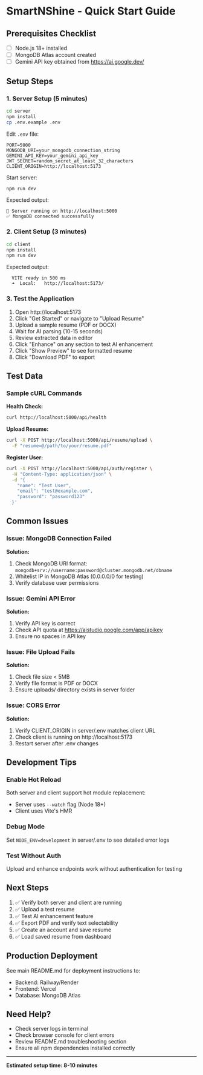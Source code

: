 # SmartNShine - Quick Start Guide

## Prerequisites Checklist
- [ ] Node.js 18+ installed
- [ ] MongoDB Atlas account created
- [ ] Gemini API key obtained from https://ai.google.dev/

## Setup Steps

### 1. Server Setup (5 minutes)

```bash
cd server
npm install
cp .env.example .env
```

Edit `.env` file:
```env
PORT=5000
MONGODB_URI=your_mongodb_connection_string
GEMINI_API_KEY=your_gemini_api_key
JWT_SECRET=random_secret_at_least_32_characters
CLIENT_ORIGIN=http://localhost:5173
```

Start server:
```bash
npm run dev
```

Expected output:
```
🚀 Server running on http://localhost:5000
✅ MongoDB connected successfully
```

### 2. Client Setup (3 minutes)

```bash
cd client
npm install
npm run dev
```

Expected output:
```
  VITE ready in 500 ms
  ➜  Local:   http://localhost:5173/
```

### 3. Test the Application

1. Open http://localhost:5173
2. Click "Get Started" or navigate to "Upload Resume"
3. Upload a sample resume (PDF or DOCX)
4. Wait for AI parsing (10-15 seconds)
5. Review extracted data in editor
6. Click "Enhance" on any section to test AI enhancement
7. Click "Show Preview" to see formatted resume
8. Click "Download PDF" to export

## Test Data

### Sample cURL Commands

**Health Check:**
```bash
curl http://localhost:5000/api/health
```

**Upload Resume:**
```bash
curl -X POST http://localhost:5000/api/resume/upload \
  -F "resume=@/path/to/your/resume.pdf"
```

**Register User:**
```bash
curl -X POST http://localhost:5000/api/auth/register \
  -H "Content-Type: application/json" \
  -d '{
    "name": "Test User",
    "email": "test@example.com",
    "password": "password123"
  }'
```

## Common Issues

### Issue: MongoDB Connection Failed
**Solution:** 
1. Check MongoDB URI format: `mongodb+srv://username:password@cluster.mongodb.net/dbname`
2. Whitelist IP in MongoDB Atlas (0.0.0.0/0 for testing)
3. Verify database user permissions

### Issue: Gemini API Error
**Solution:**
1. Verify API key is correct
2. Check API quota at https://aistudio.google.com/app/apikey
3. Ensure no spaces in API key

### Issue: File Upload Fails
**Solution:**
1. Check file size < 5MB
2. Verify file format is PDF or DOCX
3. Ensure uploads/ directory exists in server folder

### Issue: CORS Error
**Solution:**
1. Verify CLIENT_ORIGIN in server/.env matches client URL
2. Check client is running on http://localhost:5173
3. Restart server after .env changes

## Development Tips

### Enable Hot Reload
Both server and client support hot module replacement:
- Server uses `--watch` flag (Node 18+)
- Client uses Vite's HMR

### Debug Mode
Set `NODE_ENV=development` in server/.env to see detailed error logs

### Test Without Auth
Upload and enhance endpoints work without authentication for testing

## Next Steps

1. ✅ Verify both server and client are running
2. ✅ Upload a test resume
3. ✅ Test AI enhancement feature
4. ✅ Export PDF and verify text selectability
5. ✅ Create an account and save resume
6. ✅ Load saved resume from dashboard

## Production Deployment

See main README.md for deployment instructions to:
- Backend: Railway/Render
- Frontend: Vercel
- Database: MongoDB Atlas

## Need Help?

- Check server logs in terminal
- Check browser console for client errors
- Review README.md troubleshooting section
- Ensure all npm dependencies installed correctly

---

**Estimated setup time: 8-10 minutes**
